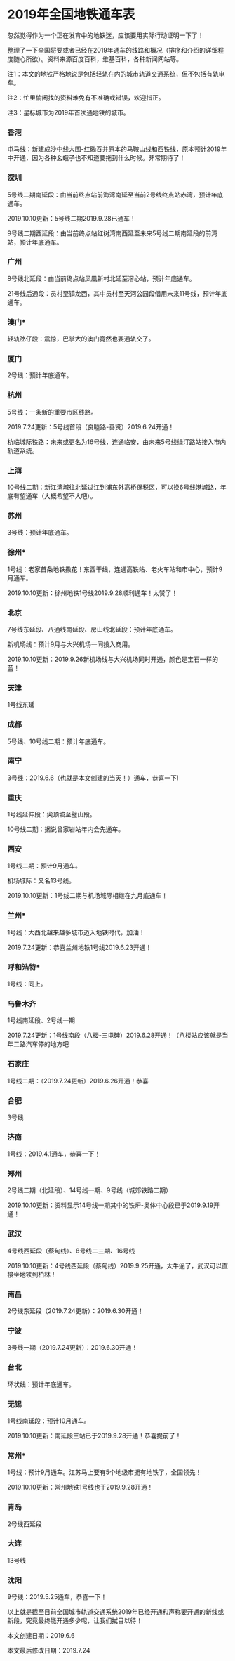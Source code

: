 # 2019年全国地铁通车表

忽然觉得作为一个正在发育中的地铁迷，应该要用实际行动证明一下了！

整理了一下全国将要或者已经在2019年通车的线路和概况（排序和介绍的详细程度随心所欲）。资料来源百度百科，维基百科，各种新闻网站等。

注1：本文的地铁严格地说是包括轻轨在内的城市轨道交通系统，但不包括有轨电车。

注2：忙里偷闲找的资料难免有不准确或错误，欢迎指正。

注3：星标城市为2019年首次通地铁的城市。

### 香港

屯马线：新建成沙中线大围-红磡吞并原本的马鞍山线和西铁线，原本预计2019年中开通，因为各种幺蛾子也不知道要拖到什么时候。非常期待了！

### 深圳

5号线二期南延段：由当前终点站前海湾南延至当前2号线终点站赤湾，预计年底通车。

2019.10.10更新：5号线二期2019.9.28已通车！

9号线二期西延段：由当前终点站红树湾南西延至未来5号线二期南延段的前湾站，预计年底通车。

### 广州

8号线北延段：由当前终点站凤凰新村北延至滘心站，预计年底通车。

21号线后通段：员村至镇龙西，其中员村至天河公园段借用未来11号线，预计年底通车。

### 澳门*

轻轨氹仔段：震惊，巴掌大的澳门竟然也要通轨交了。

### 厦门

2号线：预计年底通车。

### 杭州

5号线：一条新的重要市区线路。

2019.7.24更新：5号线首段（良睦路-善贤）2019.6.24开通！

杭临城际铁路：未来或更名为16号线，连通临安，由未来5号线绿汀路站接入市内轨道系统。

### 上海

10号线二期：新江湾城往北延过江到浦东外高桥保税区，可以换6号线港城路，年底有望通车（大概希望不大吧）。

### 苏州

3号线：预计年底通车。

### 徐州*

1号线：老家首条地铁撒花！东西干线，连通高铁站、老火车站和市中心，预计9月通车。

2019.10.10更新：徐州地铁1号线2019.9.28顺利通车！太赞了！

### 北京

7号线东延段、八通线南延段、房山线北延段：预计年底通车。

新机场线：预计9月与大兴机场一同投入商用。

2019.10.10更新：2019.9.26新机场线与大兴机场同时开通，颜色是宝石一样的蓝！

### 天津

1号线东延

### 成都

5号线、10号线二期：预计年底通车。

### 南宁

3号线：2019.6.6（也就是本文创建的当天！）通车，恭喜一下!

### 重庆

1号线延伸段：尖顶坡至璧山段。

10号线二期：据说曾家岩站年内会先通车。

### 西安

1号线二期：预计9月通车。

机场城际：又名13号线。

2019.10.10更新：1号线二期与机场城际相继在九月底通车！

### 兰州*

1号线：大西北越来越多城市迈入地铁时代，加油！

2019.7.24更新：恭喜兰州地铁1号线2019.6.23开通！

### 呼和浩特*

1号线：同上。

### 乌鲁木齐

1号线南延段、2号线一期

2019.7.24更新：1号线南段（八楼-三屯碑）2019.6.28开通！（八楼站应该就是当年二路汽车停的地方吧

### 石家庄

1号线二期：（2019.7.24更新）2019.6.26开通！恭喜

### 合肥

3号线

### 济南

1号线：2019.4.1通车，恭喜一下！

### 郑州

2号线二期（北延段）、14号线一期、9号线（城郊铁路二期）

2019.10.10更新：资料显示14号线一期其中的铁炉-奥体中心段已于2019.9.19开通！

### 武汉

4号线西延段（蔡甸线）、8号线二三期、16号线

2019.10.10更新：4号线西延段（蔡甸线）2019.9.25开通，太牛逼了，武汉可以直接坐地铁到柏林！

### 南昌

2号线东延段（2019.7.24更新）：2019.6.30开通！

### 宁波

3号线一期（2019.7.24更新）：2019.6.30开通！

### 台北

环状线：预计年底通车。

### 无锡

1号线南延段：预计10月通车。

2019.10.10更新：南延段三站已于2019.9.28开通！恭喜提前了！

### 常州*

1号线：预计9月通车。江苏马上要有5个地级市拥有地铁了，全国领先！

2019.10.10更新：常州地铁1号线也于2019.9.28开通！

### 青岛

2号线西延段

### 大连

13号线

### 沈阳

9号线：2019.5.25通车，恭喜一下！

以上就是截至目前全国城市轨道交通系统2019年已经开通和声称要开通的新线或新段，究竟最终能开通多少呢，让我们拭目以待！

本文创建日期：2019.6.6

本文最后修改日期：2019.7.24
